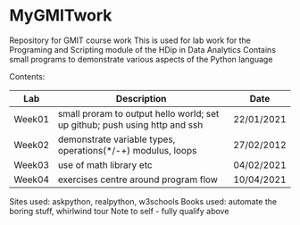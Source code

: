 # MyGMITwork
Repository for GMIT course work
This is used for lab work for the Programing and Scripting module of the HDip in Data Analytics
Contains small programs to demonstrate various aspects of the Python language

Contents:

|Lab      |Description                                                                                                       |Date      |
|---------|------------------------------------------------------------------------------------------------------------------|----------|
|Week01   |small proram to output hello world; set up github; push using http and ssh                                        |22/01/2021|
|Week02   |demonstrate variable types, operations(*/-+) modulus, loops                                                       |27/02/2012|
|Week03   |use of math library etc                                                                                           |04/02/2021|
|Week04   |exercises centre around program flow                                                                              |10/04/2021|

Sites used: askpython, realpython, w3schools
Books used: automate the boring stuff, whirlwind tour
Note to self - fully qualify above
